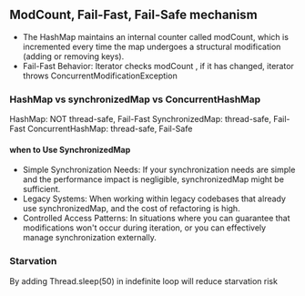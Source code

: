 ## ModCount, Fail-Fast, Fail-Safe mechanism

- The HashMap maintains an internal counter called modCount, which is incremented every time the map undergoes a structural modification (adding or removing keys).
- Fail-Fast Behavior: Iterator checks modCount , if it has changed,  iterator throws ConcurrentModificationException


### HashMap vs synchronizedMap vs ConcurrentHashMap

HashMap:  NOT thread-safe,  Fail-Fast
SynchronizedMap:  thread-safe,  Fail-Fast
ConcurrentHashMap:  thread-safe,  Fail-Safe

#### when to Use SynchronizedMap
- Simple Synchronization Needs: If your synchronization needs are simple and the performance impact is negligible, synchronizedMap might be sufficient.
- Legacy Systems: When working within legacy codebases that already use synchronizedMap, and the cost of refactoring is high.
- Controlled Access Patterns: In situations where you can guarantee that modifications won't occur during iteration, or you can effectively manage synchronization externally.

### Starvation
By adding Thread.sleep(50) in indefinite loop will reduce starvation risk